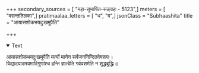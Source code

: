 +++
secondary_sources = [ "महा-सुभाषित-सङ्ग्रहः - 5123",]
meters = [ "वसन्ततिलका",]
pratimaalaa_letters = [ "ध", "व",]
jsonClass = "Subhaashita"
title = "आयासशोकभयदुःखमुपैति"

+++

<details open><summary>Text</summary>

आयासशोकभयदुःखमुपैति मर्त्यो मानेन सर्वजननिन्दितवेषरूपः।  
विद्यादयादमयमादिगुणांश्च हन्ति ज्ञात्वेति गर्ववशमेति न शुद्धबुद्धिः॥
</details>
